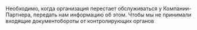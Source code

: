 Необходимо, когда организация перестает обслуживаться у Компании-Партнера, передать нам информацию об этом. Чтобы мы не принимали входящие документобороты от контролирующих органов
